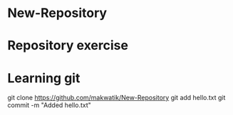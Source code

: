 # New-Repository
# Repository exercise 
# Learning git
git clone <https://github.com/makwatik/New-Repository>
git add hello.txt
git commit -m "Added hello.txt"
